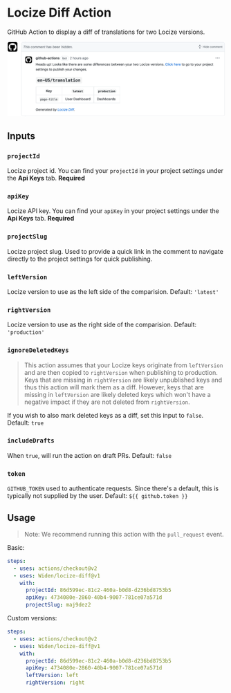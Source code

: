 # Locize Diff Action

GitHub Action to display a diff of translations for two Locize versions.

![Example comments](https://raw.githubusercontent.com/Widen/locize-diff/main/screenshot.png)

## Inputs

### `projectId`

Locize project id. You can find your `projectId` in your project settings under the **Api Keys** tab. **Required**

### `apiKey`

Locize API key. You can find your `apiKey` in your project settings under the **Api Keys** tab. **Required**

### `projectSlug`

Locize project slug. Used to provide a quick link in the comment to navigate directly to the project settings for quick publishing.

### `leftVersion`

Locize version to use as the left side of the comparision. Default: `'latest'`

### `rightVersion`

Locize version to use as the right side of the comparision. Default: `'production'`

### `ignoreDeletedKeys`

> This action assumes that your Locize keys originate from `leftVersion` and are then copied to `rightVersion` when publishing to production. Keys that are missing in `rightVersion` are likely unpublished keys and thus this action will mark them as a diff. However, keys that are missing in `leftVersion` are likely deleted keys which won't have a negative impact if they are not deleted from `rightVersion`.

If you wish to also mark deleted keys as a diff, set this input to `false`. Default: `true`

### `includeDrafts`

When `true`, will run the action on draft PRs. Default: `false`

### `token`

`GITHUB_TOKEN` used to authenticate requests. Since there's a default, this is typically not supplied by the user. Default: `${{ github.token }}`

## Usage

> Note: We recommend running this action with the `pull_request` event.

Basic:

```yml
steps:
  - uses: actions/checkout@v2
  - uses: Widen/locize-diff@v1
    with:
      projectId: 86d599ec-81c2-460a-b0d8-d236bd8753b5
      apiKey: 4734080e-2860-40b4-9007-781ce07a571d
      projectSlug: maj9dez2
```

Custom versions:

```yml
steps:
  - uses: actions/checkout@v2
  - uses: Widen/locize-diff@v1
    with:
      projectId: 86d599ec-81c2-460a-b0d8-d236bd8753b5
      apiKey: 4734080e-2860-40b4-9007-781ce07a571d
      leftVersion: left
      rightVersion: right
```
